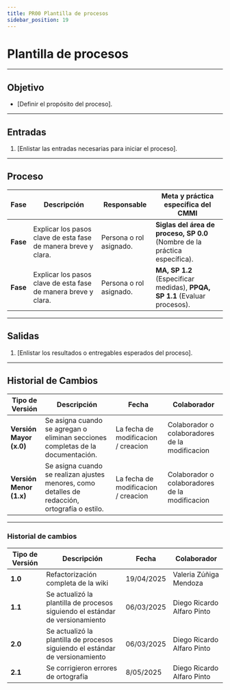 ```yaml
---
title: PR00 Plantilla de procesos
sidebar_position: 19
---
```


# Plantilla de procesos

---

## Objetivo

- [Definir el propósito del proceso].

---

## Entradas

1. [Enlistar las entradas necesarias para iniciar el proceso].

---

## Proceso

| Fase     | Descripción                                                    | Responsable             | Meta y práctica específica del CMMI                                        |
| -------- | -------------------------------------------------------------- | ----------------------- | -------------------------------------------------------------------------- |
| **Fase** | Explicar los pasos clave de esta fase de manera breve y clara. | Persona o rol asignado. | **Siglas del área de proceso, SP 0.0** (Nombre de la práctica específica). |
| **Fase** | Explicar los pasos clave de esta fase de manera breve y clara. | Persona o rol asignado. | **MA, SP 1.2** (Especificar medidas), **PPQA, SP 1.1** (Evaluar procesos). |

---

## Salidas

1. [Enlistar los resultados o entregables esperados del proceso].

---

## Historial de Cambios

| **Tipo de Versión**     | **Descripción**                                                                                | **Fecha**                           | **Colaborador**                                |
| ----------------------- | ---------------------------------------------------------------------------------------------- | ----------------------------------- | ---------------------------------------------- |
| **Versión Mayor (x.0)** | Se asigna cuando se agregan o eliminan secciones completas de la documentación.                | La fecha de modificacion / creacion | Colaborador o colaboradores de la modificacion |
| **Versión Menor (1.x)** | Se asigna cuando se realizan ajustes menores, como detalles de redacción, ortografía o estilo. | La fecha de modificacion / creacion | Colaborador o colaboradores de la modificacion |

---

### Historial de cambios

| **Tipo de Versión** | **Descripción**                                                               | **Fecha**  | **Colaborador**            |
| ------------------- | ----------------------------------------------------------------------------- | ---------- | -------------------------- |
| **1.0**             | Refactorización completa de la wiki                                           | 19/04/2025 | Valeria Zúñiga Mendoza     |
| **1.1**             | Se actualizó la plantilla de procesos siguiendo el estándar de versionamiento | 06/03/2025 | Diego Ricardo Alfaro Pinto |
| **2.0**             | Se actualizó la plantilla de procesos siguiendo el estándar de versionamiento | 06/03/2025 | Diego Ricardo Alfaro Pinto |
| **2.1**             | Se corrigieron errores de ortografía                                          | 8/05/2025  | Diego Ricardo Alfaro Pinto |
